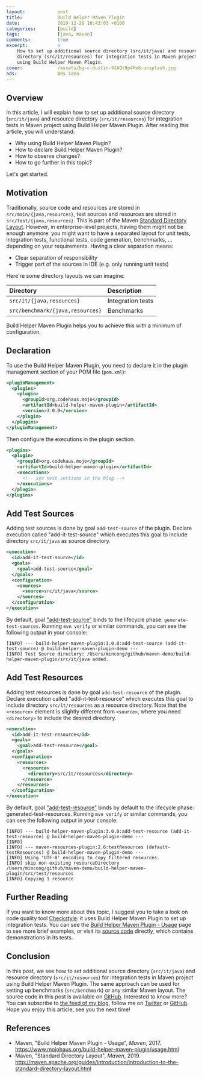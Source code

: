 ```yaml
---
layout:            post
title:             Build Helper Maven Plugin
date:              2019-12-28 10:43:03 +0100
categories:        [build]
tags:              [java, maven]
comments:          true
excerpt:           >
    How to set up additional source directory (src/it/java) and resource
    directory (src/it/resources) for integration tests in Maven project
    using Build Helper Maven Plugin.
cover:             /assets/bg-c-dustin-91AQt9p4Mo8-unsplash.jpg
ads:               Ads idea
---
```


## Overview

In this article, I will explain how to set up additional source directory
(`src/it/java`) and resource directory (`src/it/resources`) for integration
tests in Maven project using Build Helper Maven Plugin.
After reading this article, you will understand:

- Why using Build Helper Maven Plugin?
- How to declare Build Helper Maven Plugin?
- How to observe changes?
- How to go further in this topic?

Let's get started.

## Motivation

Traditionally, source code and resources are stored in
`src/main/{java,resources}`, test sources and resources are stored in
`src/test/{java,resources}`. This is part of the Maven [Standard Directory
Layout](http://maven.apache.org/guides/introduction/introduction-to-the-standard-directory-layout.html).
However, in enterprise-level projects, having them might not
be enough anymore: you might want to have a separated layout for unit tests,
integration tests, functional tests, code generation, benchmarks, ... depending
on your requirements. Having a clear separation means:

- Clear separation of responsibility
- Trigger part of the sources in IDE (e.g. only running unit tests)

Here're some directory layouts we can imagine:

Directory | Description
:-------- | :----------
`src/it/{java,resources}` | Integration tests
`src/benchmark/{java,resources}` | Benchmarks

Build Helper Maven Plugin helps you to achieve this with a minimum of
configuration.

## Declaration

To use the Build Helper Maven Plugin, you need to declare it in the
plugin management section of your POM file (`pom.xml`):

```xml
<pluginManagement>
  <plugins>
    <plugin>
      <groupId>org.codehaus.mojo</groupId>
      <artifactId>build-helper-maven-plugin</artifactId>
      <version>3.0.0</version>
    </plugin>
  </plugins>
</pluginManagement>
```

Then configure the executions in the plugin section.

```xml
<plugins>
  <plugin>
    <groupId>org.codehaus.mojo</groupId>
    <artifactId>build-helper-maven-plugin</artifactId>
    <executions>
      <!-- see next sections in the blog -->
    </executions>
  </plugin>
</plugins>
```

## Add Test Sources

Adding test sources is done by goal `add-test-source` of the plugin. Declare
execution called "add-it-test-source" which executes this goal to include
directory `src/it/java` as source directory.

```xml
<execution>
  <id>add-it-test-source</id>
  <goals>
    <goal>add-test-source</goal>
  </goals>
  <configuration>
    <sources>
      <source>src/it/java</source>
    </sources>
  </configuration>
</execution>
```

By default, goal
["add-test-source"](https://www.mojohaus.org/build-helper-maven-plugin/add-test-source-mojo.html)
binds to the lifecycle phase:
`generate-test-sources`. Running `mvn verify` or similar commands, you can see
the following output in your console:

```
[INFO] --- build-helper-maven-plugin:3.0.0:add-test-source (add-it-test-source) @ build-helper-maven-plugin-demo ---
[INFO] Test Source directory: /Users/mincong/github/maven-demo/build-helper-maven-plugin/src/it/java added.
```

## Add Test Resources

Adding test resources is done by goal `add-test-resource` of the plugin. Declare
execution called "add-it-test-resource" which executes this goal to include
directory `src/it/resources` as a resource directory. Note that the
`<resource>` element is slightly different from `<source>`, where you need
`<directory>` to include the desired directory.

```xml
<execution>
  <id>add-it-test-resource</id>
  <goals>
    <goal>add-test-resource</goal>
  </goals>
  <configuration>
    <resources>
      <resource>
        <directory>src/it/resources</directory>
      </resource>
    </resources>
  </configuration>
</execution>
```

By default, goal
["add-test-resource"](https://www.mojohaus.org/build-helper-maven-plugin/add-test-resource-mojo.html)
binds by default to the lifecycle phase: generated-test-resources. Running `mvn
verify` or similar commands, you can see the following output in your console: 

```
[INFO] --- build-helper-maven-plugin:3.0.0:add-test-resource (add-it-test-resource) @ build-helper-maven-plugin-demo ---
[INFO]
[INFO] --- maven-resources-plugin:2.6:testResources (default-testResources) @ build-helper-maven-plugin-demo ---
[INFO] Using 'UTF-8' encoding to copy filtered resources.
[INFO] skip non existing resourceDirectory /Users/mincong/github/maven-demo/build-helper-maven-plugin/src/test/resources
[INFO] Copying 1 resource
```

## Further Reading

If you want to know more about this topic, I suggest you to take a look on
code quality tool [Checkstyle](https://github.com/checkstyle/checkstyle): it
uses Build Helper Maven Plugin to set up integration tests. You can see the
[Build Helper Maven Plugin -
Usage](https://www.mojohaus.org/build-helper-maven-plugin/usage.html) page to
see more brief examples, or visit its
[source code](https://github.com/mojohaus/build-helper-maven-plugin) directly,
which contains demonstrations in its tests.

## Conclusion

In this post, we see how to set additional source directory (`src/it/java`) and
resource directory (`src/it/resources`) for integration tests in Maven project
using Build Helper Maven Plugin. The same approach can be used for setting up
benchmarks (`src/benchmark`) or any similar Maven layout. The source code in this
post is available on
[GitHub](https://github.com/mincong-h/maven-demo/tree/blog-2019-build-helper-maven-plugin/build-helper-maven-plugin).
Interested to know more? You can subscribe to [the feed of my blog](/feed.xml), follow me
on [Twitter](https://twitter.com/mincong_h) or
[GitHub](https://github.com/mincong-h/). Hope you enjoy this article, see you the next time!

## References

- Maven, "Build Helper Maven Plugin - Usage", _Maven_, 2017.
  <https://www.mojohaus.org/build-helper-maven-plugin/usage.html>
- Maven, "Standard Directory Layout", _Maven_, 2019.
  <http://maven.apache.org/guides/introduction/introduction-to-the-standard-directory-layout.html>
